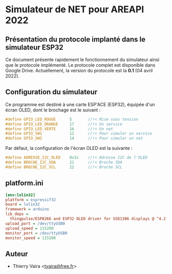 # Simulateur de NET pour AREAPI 2022

## Présentation du protocole implanté dans le simulateur ESP32

Ce document présente rapidement le fonctionnement du simulateur ainsi que le protocole implémenté. Le protocole complet est disponible dans Google Drive. Actuellement, la version du protocole est la **0.1** (04 avril 2022).

## Configuration du simulateur

Ce programme est destiné à une carte ESP'ACE (ESP32), équipée d'un écran OLED, dont le brochage est le suivant :

```cpp
#define GPIO_LED_ROUGE      5       //!< Mise sous tension
#define GPIO_LED_ORANGE     17      //!< Un service
#define GPIO_LED_VERTE      16      //!< Un net
#define GPIO_SW1            12      //!< Pour simuler un service
#define GPIO_SW2            14      //!< Pour simuler un net
```

Par défaut, la configuration de l'écran OLED est la suivante :

```cpp
#define ADRESSE_I2C_OLED    0x3c    //!< Adresse I2C de l'OLED
#define BROCHE_I2C_SDA      21      //!< Broche SDA
#define BROCHE_I2C_SCL      22      //!< Broche SCL
```

## platform.ini

```ini
[env:lolin32]
platform = espressif32
board = lolin32
framework = arduino
lib_deps =
  thingpulse/ESP8266 and ESP32 OLED driver for SSD1306 displays @ ^4.2.0
upload_port = /dev/ttyUSB0
upload_speed = 115200
monitor_port = /dev/ttyUSB0
monitor_speed = 115200
```

## Auteur

- Thierry Vaira <<tvaira@free.fr>>
